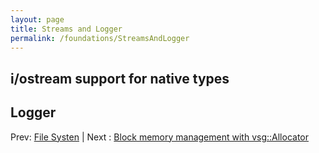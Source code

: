```yaml
---
layout: page
title: Streams and Logger
permalink: /foundations/StreamsAndLogger
---
```


## i/ostream support for native types

## Logger

Prev: [File Systen](FileSystem.md) | Next : [Block memory management with vsg::Allocator](Allocator.md)

